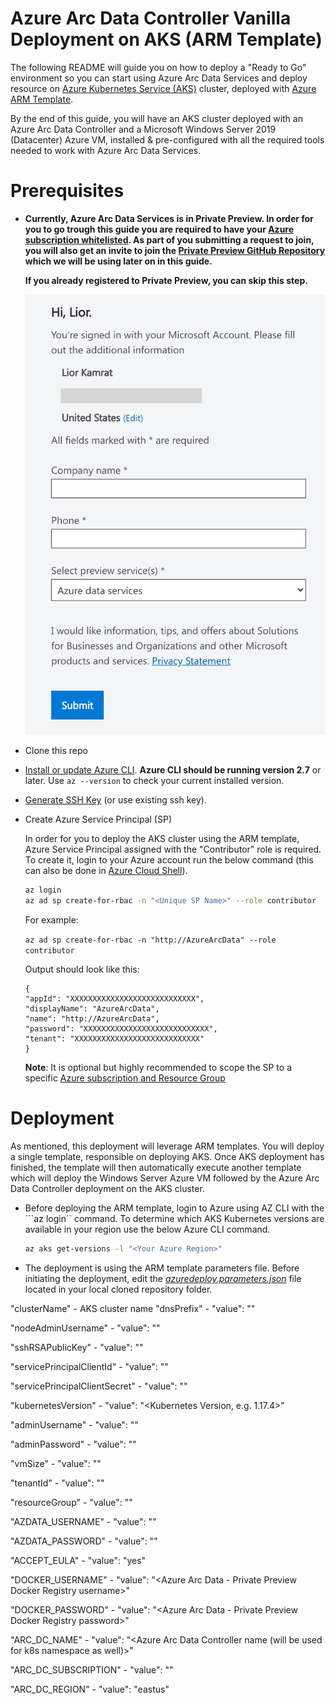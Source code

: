 # Azure Arc Data Controller Vanilla Deployment on AKS (ARM Template)

The following README will guide you on how to deploy a "Ready to Go" environment so you can start using Azure Arc Data Services and deploy resource on [Azure Kubernetes Service (AKS)](https://docs.microsoft.com/en-us/azure/aks/intro-kubernetes) cluster, deployed with [Azure ARM Template](https://docs.microsoft.com/en-us/azure/azure-resource-manager/templates/overview). 

By the end of this guide, you will have an AKS cluster deployed with an Azure Arc Data Controller and a Microsoft Windows Server 2019 (Datacenter) Azure VM, installed & pre-configured with all the required tools needed to work with Azure Arc Data Services.

# Prerequisites

* **Currently, Azure Arc Data Services is in Private Preview. In order for you to go trough this guide you are required to have your [Azure subscription whitelisted](https://azure.microsoft.com/en-us/services/azure-arc/hybrid-data-services/#faq). As part of you submitting a request to join, you will also get an invite to join the [Private Preview GitHub Repository](https://github.com/microsoft/Azure-data-services-on-Azure-Arc) which we will be using later on in this guide.**

    **If you already registered to Private Preview, you can skip this step.**

    ![](../img/aks_dc_vanilla_arm_template/01.png)

* Clone this repo

* [Install or update Azure CLI](https://docs.microsoft.com/en-us/cli/azure/install-azure-cli?view=azure-cli-latest). **Azure CLI should be running version 2.7** or later. Use ```az --version``` to check your current installed version.

* [Generate SSH Key](https://docs.microsoft.com/en-us/azure/virtual-machines/linux/create-ssh-keys-detailed) (or use existing ssh key).

* Create Azure Service Principal (SP)   

    In order for you to deploy the AKS cluster using the ARM template, Azure Service Principal assigned with the "Contributor" role is required. To create it, login to your Azure account run the below command (this can also be done in [Azure Cloud Shell](https://shell.azure.com/)). 

    ```bash
    az login
    az ad sp create-for-rbac -n "<Unique SP Name>" --role contributor
    ```

    For example:

    ```az ad sp create-for-rbac -n "http://AzureArcData" --role contributor```

    Output should look like this:

    ```
    {
    "appId": "XXXXXXXXXXXXXXXXXXXXXXXXXXXX",
    "displayName": "AzureArcData",
    "name": "http://AzureArcData",
    "password": "XXXXXXXXXXXXXXXXXXXXXXXXXXXX",
    "tenant": "XXXXXXXXXXXXXXXXXXXXXXXXXXXX"
    }
    ```
    
    **Note**: It is optional but highly recommended to scope the SP to a specific [Azure subscription and Resource Group](https://docs.microsoft.com/en-us/cli/azure/ad/sp?view=azure-cli-latest) 

# Deployment 

As mentioned, this deployment will leverage ARM templates. You will deploy a single template, responsible on deploying AKS. Once AKS deployment has finished, the template will then automatically execute another template which will deploy the Windows Server Azure VM followed by the Azure Arc Data Controller deployment on the AKS cluster. 

* Before deploying the ARM template, login to Azure using AZ CLI with the ```az login`` command. To determine which AKS Kubernetes versions are available in your region use the below Azure CLI command.

    ```bash
    az aks get-versions -l "<Your Azure Region>"
    ```

* The deployment is using the ARM template parameters file. Before initiating the deployment, edit the [*azuredeploy.parameters.json*](../aks/arm_template/azuredeploy.parameters.json) file located in your local cloned repository folder.


"clusterName" - AKS cluster name
        "dnsPrefix" - 
    "value": "<AKS unique DNS prefix>"

 "nodeAdminUsername" - 
    "value": "<AKS Node Username>"

"sshRSAPublicKey" - 
    "value": "<Your ssh public key>"

"servicePrincipalClientId" - 
    "value": "<Your Azure Service Principle name>"

"servicePrincipalClientSecret" - 
    "value": "<Your Azure Service Principle password>"

"kubernetesVersion" - 
    "value": "<Kubernetes Version, e.g. 1.17.4>"

"adminUsername" - 
    "value": "<Client Windows VM admin username>"

"adminPassword" - 
    "value": "<Client Windows VM admin password>"

"vmSize" - 
    "value": "<Client Windows VM size>"

"tenantId" - 
    "value": "<Azure tenant ID>"

"resourceGroup" - 
    "value": "<Azure Resource Group>"

"AZDATA_USERNAME" - 
    "value": "<Azure Arc Data Controller admin username>"

"AZDATA_PASSWORD" - 
    "value": "<Azure Arc Data Controller admin password>"

"ACCEPT_EULA" - 
    "value": "yes"   

"DOCKER_USERNAME" - 
    "value": "<Azure Arc Data - Private Preview Docker Registry username>"

"DOCKER_PASSWORD" - 
    "value": "<Azure Arc Data - Private Preview Docker Registry password>"

"ARC_DC_NAME" - 
    "value": "<Azure Arc Data Controller name (will be used for k8s namespace as well)>"

"ARC_DC_SUBSCRIPTION" - 
    "value": "<Azure Arc Data Controller Azure subscription ID>"

"ARC_DC_REGION" - 
    "value": "eastus"